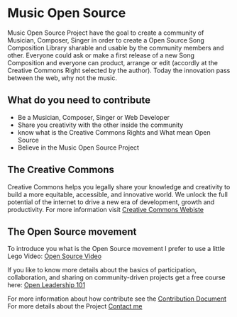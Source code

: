 # Music Open Source
Music Open Source Project have the goal to create a community of Musician, Composer, Singer in order to create a Open Source Song Composition Library sharable and usable by the community members and other. Everyone could ask or make a first release of a new Song Composition and everyone can product, arrange or edit (accordly at the Creative Commons Right selected by the author). Today the innovation pass between the web, why not the music.

## What do you need to contribute
  * Be a Musician, Composer, Singer or Web Developer
  * Share you creativity with the other inside the community
  * know what is the Creative Commons Rights and What mean Open Source
  * Believe in the Music Open Source Project
  
## The Creative Commons
Creative Commons helps you legally share your knowledge and creativity to build a more equitable, accessible, and innovative world. We unlock the full potential of the internet to drive a new era of development, growth and productivity. For more information visit 
[Creative Commons Webiste](https://creativecommons.org/)


## The Open Source movement
To introduce you what is the Open Source movement I prefer to use a little Lego Video:
[Open Source Video](https://www.youtube.com/watch?v=a8fHgx9mE5U)

If you like to know more details about the basics of participation, collaboration, and sharing on community-driven projects get a free course here: [Open Leadership 101](https://mozilla.teachable.com/p/open-leadership-101)

For more information about how contribute see the [Contribution Document]()
For more details about the Project [Contact me](mailto:edovio@gmail.com)

